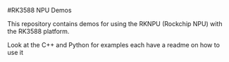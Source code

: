 #RK3588 NPU Demos

This repository contains demos for using the RKNPU (Rockchip NPU) with the RK3588 platform.

Look at the C++ and Python for examples each have a readme on how to use it
